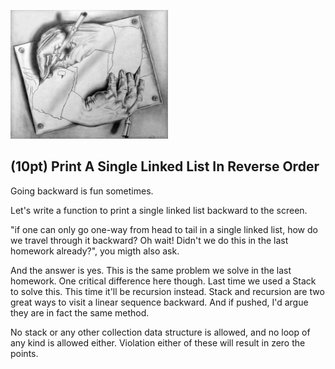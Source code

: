 <img src="images/hand.jpg"
     alt="hand"
     width="50%" />

## (10pt) Print A Single Linked List In Reverse Order

Going backward is fun sometimes.

Let's write a function to print a single linked list backward to the screen.

"if one can only go one-way from head to tail in a single linked list, how do we travel through it backward? Oh wait! Didn't we do this in the last homework already?", you migth also ask.

And the answer is yes. This is the same problem we solve in the last homework. One critical difference here though. Last time we used a Stack to solve this. This time it'll be recursion instead. Stack and recursion are two great ways to visit a linear sequence backward. And if pushed, I'd argue they are in fact the same method. 

No stack or any other collection data structure is allowed, and no loop of any kind is allowed either. Violation either of these will result in zero the points.